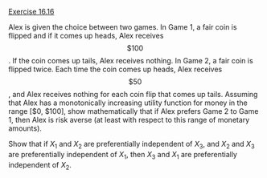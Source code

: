 [Exercise 16.16](ex_16/)

Alex is given the choice between two games. In Game 1, a fair coin is
flipped and if it comes up heads, Alex receives $$\$100$$. If the coin comes
up tails, Alex receives nothing. In Game 2, a fair coin is flipped
twice. Each time the coin comes up heads, Alex receives $$\$50$$, and Alex
receives nothing for each coin flip that comes up tails. Assuming that
Alex has a monotonically increasing utility function for money in the
range \[\$0, \$100\], show mathematically that if Alex prefers Game 2 to
Game 1, then Alex is risk averse (at least with respect to this range of
monetary amounts).

Show that if $X_1$ and $X_2$ are preferentially independent of $X_3$,
and $X_2$ and $X_3$ are preferentially independent of $X_1$, then $X_3$
and $X_1$ are preferentially independent of $X_2$.

